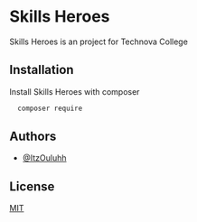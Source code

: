 # Skills Heroes

Skills Heroes is an project for Technova College

## Installation

Install Skills Heroes with composer

```bash
  composer require
```

## Authors

- [@ItzOuluhh](https://www.github.com/itzouluhh)

## License

[MIT](https://choosealicense.com/licenses/mit/)
